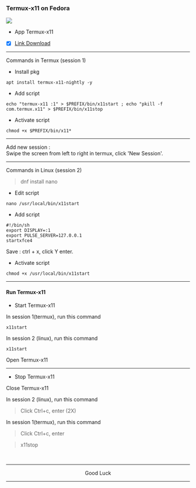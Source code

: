 ### Termux-x11 on Fedora
<img src="https://raw.githubusercontent.com/wahasa/Fedora/refs/heads/main/Patch/Termux-X11.jpg">

- App Termux-x11

- [x] [Link Download](https://github.com/termux/termux-x11/releases)

---
Commands in Termux (session 1)

- Install pkg
```
apt install termux-x11-nightly -y
```

- Add script
```
echo "termux-x11 :1" > $PREFIX/bin/x11start ; echo "pkill -f com.termux.x11" > $PREFIX/bin/x11stop
```

- Activate script
```
chmod +x $PREFIX/bin/x11*
```

---
Add new session :</br>
Swipe the screen from left to right in termux, click 'New Session'.

---
Commands in Linux (session 2)
> dnf install nano

- Edit script
```
nano /usr/local/bin/x11start
```

- Add script
```
#!/bin/sh
export DISPLAY=:1
export PULSE_SERVER=127.0.0.1
startxfce4
```

Save : ctrl + x, click Y enter.

- Activate script
```
chmod +x /usr/local/bin/x11start
```

---
#### Run Termux-x11
- Start Termux-x11

In session 1(termux), run this command
```
x11start
```

In session 2 (linux), run this command
```
x11start
```

Open Termux-x11
</br>

---
- Stop Termux-x11

Close Termux-x11

In session 2 (linux), run this command
> Click Ctrl+c, enter (2X)

In session 1(termux), run this command
> Click Ctrl+c, enter

> x11stop
</br>

---
<p align="center">Good Luck</p>

---
